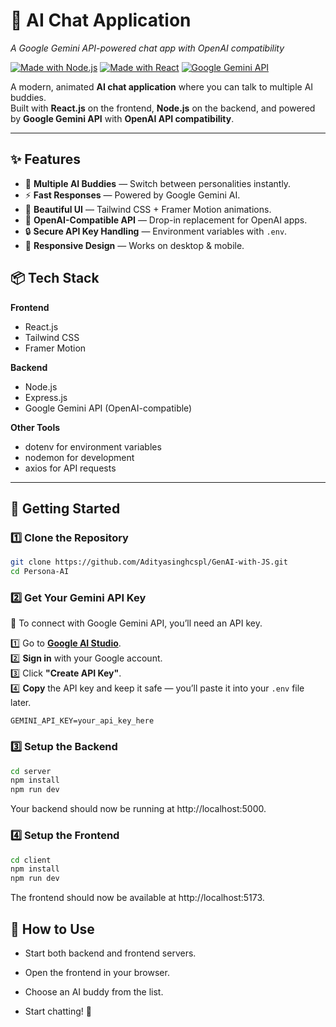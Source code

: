 # 🤖 AI Chat Application  
_A Google Gemini API-powered chat app with OpenAI compatibility_

[![Made with Node.js](https://img.shields.io/badge/Node.js-18.x-green?logo=node.js)](https://nodejs.org/)
[![Made with React](https://img.shields.io/badge/React-18-blue?logo=react)](https://reactjs.org/)
[![Google Gemini API](https://img.shields.io/badge/Gemini%20API-Latest-orange?logo=google)](https://aistudio.google.com/)


A modern, animated **AI chat application** where you can talk to multiple AI buddies.  
Built with **React.js** on the frontend, **Node.js** on the backend, and powered by **Google Gemini API** with **OpenAI API compatibility**.

---

## ✨ Features
- 💬 **Multiple AI Buddies** — Switch between personalities instantly.
- ⚡ **Fast Responses** — Powered by Google Gemini AI.
- 🎨 **Beautiful UI** — Tailwind CSS + Framer Motion animations.
- 🔌 **OpenAI-Compatible API** — Drop-in replacement for OpenAI apps.
- 🔒 **Secure API Key Handling** — Environment variables with `.env`.
- 📱 **Responsive Design** — Works on desktop & mobile.



## 📦 Tech Stack
**Frontend**
- React.js
- Tailwind CSS
- Framer Motion

**Backend**
- Node.js
- Express.js
- Google Gemini API (OpenAI-compatible)

**Other Tools**
- dotenv for environment variables
- nodemon for development
- axios for API requests

---

## 🚀 Getting Started

### 1️⃣ Clone the Repository

```bash
git clone https://github.com/Adityasinghcspl/GenAI-with-JS.git
cd Persona-AI
```
### 2️⃣ Get Your Gemini API Key
🔑 To connect with Google Gemini API, you’ll need an API key.  

1️⃣ Go to **[Google AI Studio](https://aistudio.google.com/apikey)**.  
2️⃣ **Sign in** with your Google account.  
3️⃣ Click **"Create API Key"**.  
4️⃣ **Copy** the API key and keep it safe — you’ll paste it into your `.env` file later. 
```base
GEMINI_API_KEY=your_api_key_here
```

### 3️⃣ Setup the Backend
```bash
cd server
npm install
npm run dev
```
Your backend should now be running at http://localhost:5000.

### 4️⃣ Setup the Frontend
```bash
cd client
npm install
npm run dev
```
The frontend should now be available at http://localhost:5173.

## 💬 How to Use

- Start both backend and frontend servers.

- Open the frontend in your browser.

- Choose an AI buddy from the list.

- Start chatting! 🤖